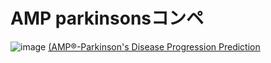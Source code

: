 # AMP parkinsonsコンペ
![image](https://github.com/takuya-tokumoto/kaggle_amp_parkinsons/assets/58675697/1758e941-b06d-438f-a7ec-1965c03aed4e)
[(AMP®-Parkinson's Disease Progression Prediction](https://www.kaggle.com/competitions/amp-parkinsons-disease-progression-prediction/overview)
